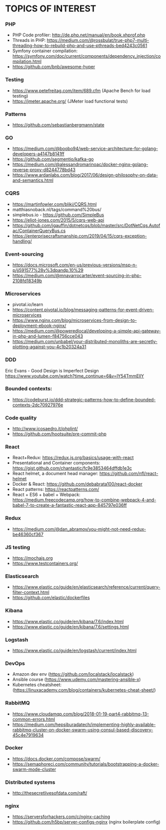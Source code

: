 # TOPICS OF INTEREST

### PHP
- PHP Code profiler: http://de.php.net/manual/en/book.xhprof.php
- Threads in PHP: https://medium.com/@rossbulat/true-php7-multi-threading-how-to-rebuild-php-and-use-pthreads-bed4243c0561
- Symfony container compilation: https://symfony.com/doc/current/components/dependency_injection/compilation.html
- https://github.com/bnb/awesome-hyper

### Testing
- https://www.petefreitag.com/item/689.cfm (Apache Bench for load testing)
- https://jmeter.apache.org/ (JMeter load functional tests)

### Patterns
- https://github.com/sebastianbergmann/state

### GO
- https://medium.com/@boobo94/web-service-architecture-for-golang-developers-a4147b8141ff
- https://github.com/segmentio/kafka-go
- https://medium.com/@alessandromarinoac/docker-nginx-golang-reverse-proxy-d8244778bd43
- https://www.ardanlabs.com/blog/2017/06/design-philosophy-on-data-and-semantics.html

### CQRS
- https://martinfowler.com/bliki/CQRS.html
- matthiasnoback.nl/tags/command%20bus/
- simplebus.io - https://github.com/SimpleBus
- https://eliot-jones.com/2015/5/cqrs-web-api
- https://github.com/jgauffin/dotnetcqs/blob/master/src/DotNetCqs.Autofac/ContainerQueryBus.cs
- https://enterprisecraftsmanship.com/2019/04/15/cqrs-exception-handling/

### Event-sourcing
- https://docs.microsoft.com/en-us/previous-versions/msp-n-p/jj591577%28v%3dpandp.10%29
- https://medium.com/@mnavarrocarter/event-sourcing-in-php-2108fd18349b

### Microservices
- pivotal.io/learn
- https://content.pivotal.io/blog/messaging-patterns-for-event-driven-microservices
- https://www.nginx.com/blog/microservices-from-design-to-deployment-ebook-nginx/
- https://medium.com/@poweredlocal/developing-a-simple-api-gateway-in-php-and-lumen-f84756cce043
- https://medium.com/unbabel/your-distributed-monoliths-are-secretly-plotting-against-you-4c1b20324a31

### DDD
Eric Evans - Good Design is Imperfect Design
https://www.youtube.com/watch?time_continue=6&v=lY54TmmEllY

### Bounded contexts:
- https://codeburst.io/ddd-strategic-patterns-how-to-define-bounded-contexts-2dc70927976e

### Code quality
- http://www.icosaedro.it/phplint/
- https://github.com/hootsuite/pre-commit-php

### React
- React+Redux: https://redux.js.org/basics/usage-with-react
- Presentational and Container components: https://gist.github.com/chantastic/fc9e3853464dffdb1e3c
- React helmet, a document head manager: https://github.com/nfl/react-helmet
- Docker & React: https://github.com/debabrata100/react-docker
- React patterns: https://reactpatterns.com/
- React + ES6 + babel + Webpack: https://medium.freecodecamp.org/how-to-combine-webpack-4-and-babel-7-to-create-a-fantastic-react-app-845797e036ff

### Redux
- https://medium.com/@dan_abramov/you-might-not-need-redux-be46360cf367

### JS testing
- https://mochajs.org
- https://www.testcontainers.org/

### Elasticsearch
- https://www.elastic.co/guide/en/elasticsearch/reference/current/query-filter-context.html
- https://github.com/elastic/dockerfiles

### Kibana
- https://www.elastic.co/guide/en/kibana/7.6/index.html
- https://www.elastic.co/guide/en/kibana/7.6/settings.html

### Logstash
- https://www.elastic.co/guide/en/logstash/current/index.html

### DevOps
- Amazon dev env (https://github.com/localstack/localstack)
- Ansible course (https://www.udemy.com/mastering-ansible-x)
- Kubernetes cheatsheet: (https://linuxacademy.com/blog/containers/kubernetes-cheat-sheet/)

### RabbitMQ
- https://www.cloudamqp.com/blog/2018-01-19-part4-rabbitmq-13-common-errors.html
- https://medium.com/hepsiburadatech/implementing-highly-available-rabbitmq-cluster-on-docker-swarm-using-consul-based-discovery-45c4e7919634

### Docker
- https://docs.docker.com/compose/swarm/
- https://semaphoreci.com/community/tutorials/bootstrapping-a-docker-swarm-mode-cluster

### Distributed systems
- http://thesecretlivesofdata.com/raft/

### nginx
- https://serversforhackers.com/c/nginx-caching
- https://github.com/h5bp/server-configs-nginx (nginx boilerplate config)
